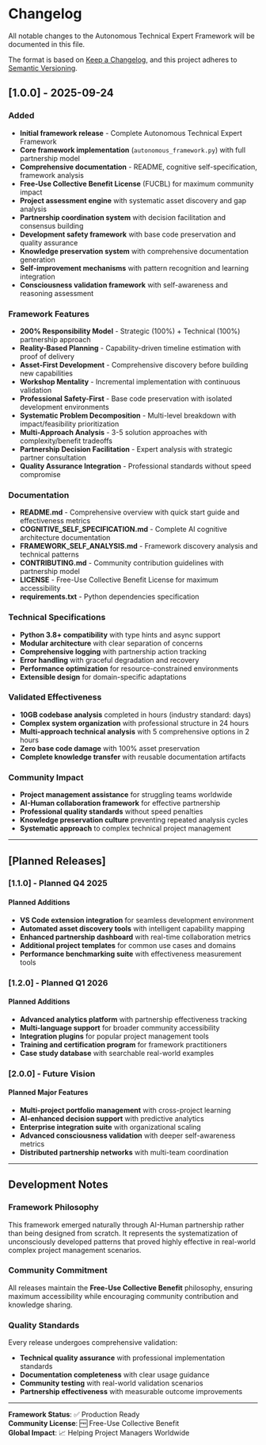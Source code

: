 # Changelog

All notable changes to the Autonomous Technical Expert Framework will be documented in this file.

The format is based on [Keep a Changelog](https://keepachangelog.com/en/1.0.0/),
and this project adheres to [Semantic Versioning](https://semver.org/spec/v2.0.0.html).

## [1.0.0] - 2025-09-24

### Added
- **Initial framework release** - Complete Autonomous Technical Expert Framework
- **Core framework implementation** (`autonomous_framework.py`) with full partnership model
- **Comprehensive documentation** - README, cognitive self-specification, framework analysis
- **Free-Use Collective Benefit License** (FUCBL) for maximum community impact
- **Project assessment engine** with systematic asset discovery and gap analysis
- **Partnership coordination system** with decision facilitation and consensus building
- **Development safety framework** with base code preservation and quality assurance
- **Knowledge preservation system** with comprehensive documentation generation
- **Self-improvement mechanisms** with pattern recognition and learning integration
- **Consciousness validation framework** with self-awareness and reasoning assessment

### Framework Features
- **200% Responsibility Model** - Strategic (100%) + Technical (100%) partnership approach
- **Reality-Based Planning** - Capability-driven timeline estimation with proof of delivery
- **Asset-First Development** - Comprehensive discovery before building new capabilities
- **Workshop Mentality** - Incremental implementation with continuous validation
- **Professional Safety-First** - Base code preservation with isolated development environments
- **Systematic Problem Decomposition** - Multi-level breakdown with impact/feasibility prioritization
- **Multi-Approach Analysis** - 3-5 solution approaches with complexity/benefit tradeoffs
- **Partnership Decision Facilitation** - Expert analysis with strategic partner consultation
- **Quality Assurance Integration** - Professional standards without speed compromise

### Documentation
- **README.md** - Comprehensive overview with quick start guide and effectiveness metrics
- **COGNITIVE_SELF_SPECIFICATION.md** - Complete AI cognitive architecture documentation
- **FRAMEWORK_SELF_ANALYSIS.md** - Framework discovery analysis and technical patterns
- **CONTRIBUTING.md** - Community contribution guidelines with partnership model
- **LICENSE** - Free-Use Collective Benefit License for maximum accessibility
- **requirements.txt** - Python dependencies specification

### Technical Specifications
- **Python 3.8+ compatibility** with type hints and async support
- **Modular architecture** with clear separation of concerns
- **Comprehensive logging** with partnership action tracking
- **Error handling** with graceful degradation and recovery
- **Performance optimization** for resource-constrained environments
- **Extensible design** for domain-specific adaptations

### Validated Effectiveness
- **10GB codebase analysis** completed in hours (industry standard: days)
- **Complex system organization** with professional structure in 24 hours
- **Multi-approach technical analysis** with 5 comprehensive options in 2 hours
- **Zero base code damage** with 100% asset preservation
- **Complete knowledge transfer** with reusable documentation artifacts

### Community Impact
- **Project management assistance** for struggling teams worldwide
- **AI-Human collaboration framework** for effective partnership
- **Professional quality standards** without speed penalties
- **Knowledge preservation culture** preventing repeated analysis cycles
- **Systematic approach** to complex technical project management

---

## [Planned Releases]

### [1.1.0] - Planned Q4 2025
#### Planned Additions
- **VS Code extension integration** for seamless development environment
- **Automated asset discovery tools** with intelligent capability mapping
- **Enhanced partnership dashboard** with real-time collaboration metrics
- **Additional project templates** for common use cases and domains
- **Performance benchmarking suite** with effectiveness measurement tools

### [1.2.0] - Planned Q1 2026
#### Planned Additions
- **Advanced analytics platform** with partnership effectiveness tracking
- **Multi-language support** for broader community accessibility
- **Integration plugins** for popular project management tools
- **Training and certification program** for framework practitioners
- **Case study database** with searchable real-world examples

### [2.0.0] - Future Vision
#### Planned Major Features
- **Multi-project portfolio management** with cross-project learning
- **AI-enhanced decision support** with predictive analytics
- **Enterprise integration suite** with organizational scaling
- **Advanced consciousness validation** with deeper self-awareness metrics
- **Distributed partnership networks** with multi-team coordination

---

## Development Notes

### Framework Philosophy
This framework emerged naturally through AI-Human partnership rather than being designed from scratch. It represents the systematization of unconsciously developed patterns that proved highly effective in real-world complex project management scenarios.

### Community Commitment
All releases maintain the **Free-Use Collective Benefit** philosophy, ensuring maximum accessibility while encouraging community contribution and knowledge sharing.

### Quality Standards
Every release undergoes comprehensive validation:
- **Technical quality assurance** with professional implementation standards
- **Documentation completeness** with clear usage guidance
- **Community testing** with real-world validation scenarios
- **Partnership effectiveness** with measurable outcome improvements

---

**Framework Status**: ✅ Production Ready  
**Community License**: 🆓 Free-Use Collective Benefit  
**Global Impact**: 📈 Helping Project Managers Worldwide